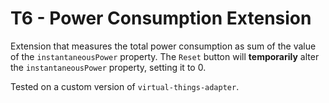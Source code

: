# T6 - Power Consumption Extension

Extension that measures the total power consumption as sum of the value of the `instantaneousPower` property.
The `Reset` button will **temporarily** alter the `instantaneousPower` property, setting it to 0.

Tested on a custom version of `virtual-things-adapter`.